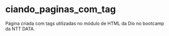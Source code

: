 # ciando_paginas_com_tag
Página criada com tags utilizadas no módulo de HTML da Dio no bootcamp da NTT DATA.
